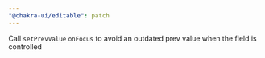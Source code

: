 ```yaml
---
"@chakra-ui/editable": patch
---
```


Call `setPrevValue` `onFocus` to avoid an outdated prev value when the field is
controlled
